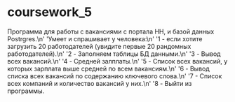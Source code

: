 # coursework_5

Программа для работы с вакансиями с портала HH, и базой данных Postrgres.\n'
'Умеет и спрашивает у человека:\n'
'1 - если хотите загрузить 20 работодателей (увидите первые 20 рандомных работодателей).\n'
'2 - Заполняем таблицы БД данными.\n'
'3 - Вывод всех вакансий.\n'
'4 - Средней залплаты.\n'
'5 - Список всех вакансий, у которых зарплата выше средней по всем вакансиям.\n'
'6 - Вывод списка всех вакансий по содержанию ключевого слова.\n'
'7 - Cписок всех компаний и количество вакансий у них.\n'
'8 - Выйти из программы.
